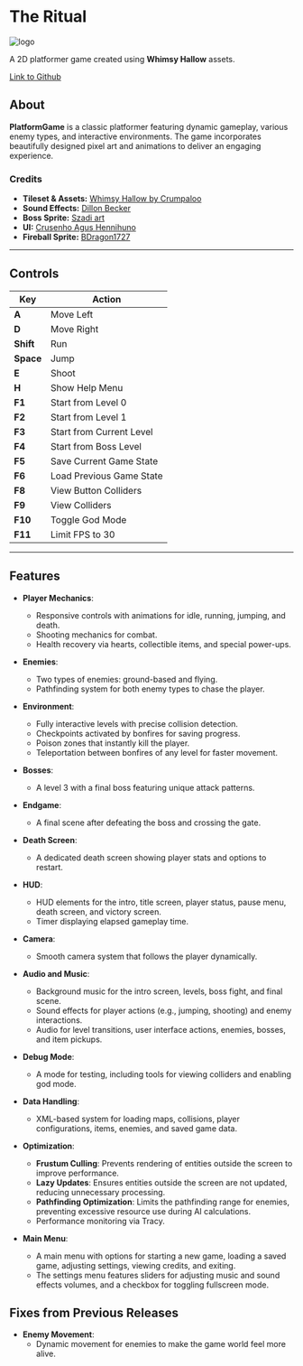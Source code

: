 # The Ritual

![logo](https://github.com/Ivalpe/TheRitual_PlatformDevelopment/blob/main/Assets/Menus/TitleScreen.png)

A 2D platformer game created using **Whimsy Hallow** assets.

[Link to Github](https://github.com/Ivalpe/PlatformGame_Development/tree/main)

## About

**PlatformGame** is a classic platformer featuring dynamic gameplay, various enemy types, and interactive environments. The game incorporates beautifully designed pixel art and animations to deliver an engaging experience.

### Credits
- **Tileset & Assets:** [Whimsy Hallow by Crumpaloo](https://crumpaloo.itch.io/whimsy-hallow)
- **Sound Effects:** [Dillon Becker](https://dillonbecker.itch.io/sdap)
- **Boss Sprite:** [Szadi art](https://szadiart.itch.io/2d-soulslike-character)
- **UI:** [Crusenho Agus Hennihuno](https://crusenho.itch.io/complete-ui-essential-pack)
- **Fireball Sprite:** [BDragon1727](https://bdragon1727.itch.io/fire-pixel-bullet-16x16)

---

## Controls

| Key       | Action                              |
|-----------|-------------------------------------|
| **A**     | Move Left                           |
| **D**     | Move Right                          |
| **Shift** | Run                                 |
| **Space** | Jump                                |
| **E**     | Shoot                               |
| **H**     | Show Help Menu                      |
| **F1**    | Start from Level 0                  |
| **F2**    | Start from Level 1                  |
| **F3**    | Start from Current Level            |
| **F4**    | Start from Boss Level               |
| **F5**    | Save Current Game State             |
| **F6**    | Load Previous Game State            |
| **F8**    | View Button Colliders               |
| **F9**    | View Colliders                      |
| **F10**   | Toggle God Mode                     |
| **F11**   | Limit FPS to 30                     |

---

## Features

- **Player Mechanics**:  
  - Responsive controls with animations for idle, running, jumping, and death.  
  - Shooting mechanics for combat.  
  - Health recovery via hearts, collectible items, and special power-ups.

- **Enemies**:  
  - Two types of enemies: ground-based and flying.  
  - Pathfinding system for both enemy types to chase the player.

- **Environment**:  
  - Fully interactive levels with precise collision detection.  
  - Checkpoints activated by bonfires for saving progress.  
  - Poison zones that instantly kill the player.  
  - Teleportation between bonfires of any level for faster movement.

- **Bosses**:  
  - A level 3 with a final boss featuring unique attack patterns.

- **Endgame**:  
  - A final scene after defeating the boss and crossing the gate.

- **Death Screen**:  
  - A dedicated death screen showing player stats and options to restart.

- **HUD**:  
  - HUD elements for the intro, title screen, player status, pause menu, death screen, and victory screen.  
  - Timer displaying elapsed gameplay time.

- **Camera**:  
  - Smooth camera system that follows the player dynamically.

- **Audio and Music**:  
  - Background music for the intro screen, levels, boss fight, and final scene.  
  - Sound effects for player actions (e.g., jumping, shooting) and enemy interactions.  
  - Audio for level transitions, user interface actions, enemies, bosses, and item pickups.

- **Debug Mode**:  
  - A mode for testing, including tools for viewing colliders and enabling god mode.

- **Data Handling**:  
  - XML-based system for loading maps, collisions, player configurations, items, enemies, and saved game data.

- **Optimization**:  
  - **Frustum Culling**: Prevents rendering of entities outside the screen to improve performance.  
  - **Lazy Updates**: Ensures entities outside the screen are not updated, reducing unnecessary processing.  
  - **Pathfinding Optimization**: Limits the pathfinding range for enemies, preventing excessive resource use during AI calculations.  
  - Performance monitoring via Tracy.

- **Main Menu**:  
  - A main menu with options for starting a new game, loading a saved game, adjusting settings, viewing credits, and exiting.  
  - The settings menu features sliders for adjusting music and sound effects volumes, and a checkbox for toggling fullscreen mode.

## Fixes from Previous Releases

- **Enemy Movement**:  
  - Dynamic movement for enemies to make the game world feel more alive.
